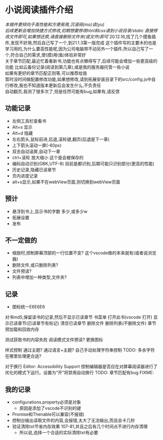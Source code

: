 # 小说阅读插件介绍
*本插件更倾向于高性能和方便易用,沉浸阅(mo)读(yu)*  
*后续更新会增加快捷方式修改,初期想要修改htnl和css请到小说目录/static 直接修改文件即可,如果想还原,请直接删除文件夹(或文件)即可*
20.12.16,找了几个摸鱼插件,发现不好用,然后自己写了一个,到21.1.3第一版完成
这个插件写的主要木的也是学习用的,为什么要高性能呢,因为公司电脑带不动另外一个插件,所以自己写了一个,符合自己的需求,使(摸)用(鱼)体验非常好  
关于章节匹配,最近忙着看新书,功能也有点懒得写了,后续可能会增加一些更高级的功能 比如云备份记录(阅读到第几章),或是我的服务器托管一些小说  
如果有更好的章节匹配正则等,可以推荐给我  
暂时没时间做配置修改功能,如果想修改,请到拓展安装目录下的src/config.js中自行修改,我也不知道版本更新后会发生什么,不负责任  
自动翻页,我测了很多次了,但是任然可能有bug,如果有,请反馈

## 功能记录
- 左侧工具栏查看书
- Alt+s 显示
- Alt+d 隐藏
- 左右箭头,鼠标前进,后退,滚轮键,翻页(后退是下一章)
- 上下箭头滚动一屏(-60px)
- 双击自动滚屏,自动下一章
- ctrl+滚轮 放大缩小  这个是会被保存的
- 编码自动识别(GBK,UTF-8) 目前是都识别,后期可能只识别部分(更高的性能)
- 历史记录,隐藏已读章节
- 页内进度记录
- alt+s显示,如果不在webView页面,则切换到webView页面
## 预计
- 悬浮到书上,显示书的字数 多少,或多少w
- 拓展设置
- 发布
## 不一定做的
- 缩放时,控制屏幕顶部的一行位置不变? 这个vscode做的本来就有(或者说浏览器)
- 删除文件,或只删除列表?
- 文件预读?
- 列表中增加一种类型,文件夹?
## 记录
- 图标统一E6E6E6

对书md5,保留读书的记录,然后不显示已读章节
书菜单
	打开此书(vscode 打开)
	显示已读章节(已读章节有标记)
	清空已读章节
	删除文件
	删除列表(不删除文件)
章节预加载和回收内存



测试获取书的内容失败
阅读模式文件预读?
更换图标

样式控制
通过主题?
通过语言+主题?
自己手动处理字符串控制
TODO: 多余字符在哪里处理更合适?

对于换行
Editor: Accessibility Support
控制编辑器是否应在对屏幕阅读器进行了优化的模式下运行。设置为“开”将禁用自动换行
TODO: 章节匹配有bug
FIXME: 

## 我的记录
- configurations.property必须是对象
	- 原因是添加了vscode不识别的键
- Promise和Thenable可以兼容(不报错)
- 控制台输出读取文件的内容,会报错,太大了无法输出,而且会卡几秒
- 验证清除txt节省内存效果 107-81,并且之后有几个时间点不进行内存清理
	- 所以说,选择一个合适的实际清除txt有必要


